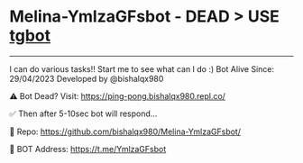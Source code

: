 # Melina-YmlzaGFsbot - DEAD > USE [tgbot](https://github.com/bishalqx980/tgbot)
----------------------------------
I can do various tasks!! Start me to see what can I do :)
Bot Alive Since: 29/04/2023
Developed by @bishalqx980

⚠️ Bot Dead?
Visit: https://ping-pong.bishalqx980.repl.co/

✅ Then after 5-10sec bot will respond...

🔰 Repo: https://github.com/bishalqx980/Melina-YmlzaGFsbot/

🤖 BOT Address: https://t.me/YmlzaGFsbot
